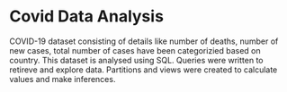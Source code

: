 # Covid Data Analysis

COVID-19 dataset consisting of details like number of deaths, number of new cases, total number of cases have been categorizied based on country. This dataset is analysed using SQL. 
Queries were written to retireve and explore data. Partitions and views were created to calculate values and make inferences.

